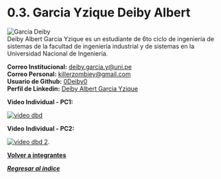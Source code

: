 # 0.3. Garcia Yzique Deiby Albert 
![Garcia Deiby](https://github.com/user-attachments/assets/5ba677a6-cfe8-4179-a684-b0925be431af) \
Deiby Albert Garcia Yzique es un estudiante de 6to ciclo de ingeniería de sistemas de la facultad de ingeniería industrial y de sistemas en la Universidad Nacional de Ingeniería.

**Correo Institucional:** deiby.garcia.y@uni.pe\
**Correo Personal:** killerzombiey@gmail.com\
**Usuario de Github:** [0Deiby0](https://github.com/0Deiby0)\
**Perfil de Linkedin:** [Deiby Albert Garcia Yzique](https://www.linkedin.com/in/deiby-albert-garcia-yzique-351526327/)

**Video Individual - PC1:**

[![video dbd](https://github.com/user-attachments/assets/7418cf5e-5636-41da-9e7a-7c4d0cabda1e)](https://youtu.be/sIpcY1Zs558)

**Video Individual - PC2:**

[![video dbd 2](https://github.com/user-attachments/assets/6f65cdde-4645-4fac-875a-d357c82c8d74)](https://youtu.be/qTbOSapuRGg).


**[Volver a integrantes](../../0/0.md)**

***[Regresar al índice](../../README.md)***
